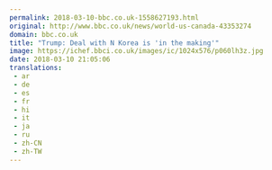 ```yaml
---
permalink: 2018-03-10-bbc.co.uk-1558627193.html
original: http://www.bbc.co.uk/news/world-us-canada-43353274
domain: bbc.co.uk
title: "Trump: Deal with N Korea is 'in the making'"
image: https://ichef.bbci.co.uk/images/ic/1024x576/p060lh3z.jpg
date: 2018-03-10 21:05:06
translations: 
 - ar
 - de
 - es
 - fr
 - hi
 - it
 - ja
 - ru
 - zh-CN
 - zh-TW
---
```



